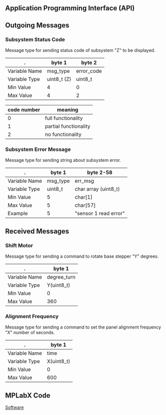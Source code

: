  Application Programming Interface (API)
---

## Outgoing Messages

### Subsystem Status Code  
Message type for sending status code of subsystem "Z" to be displayed.


. | byte 1     | byte 2
-------|------------|---
Variable Name   | msg_type | error_code
Variable Type   | uint8_t (Z) | uint8_t
Min Value      | 4    | 0
Max Value      | 4    | 2

code number | meaning
---|---
0 | full functionality
1 | partial functionality
2 | no functionality


### Subsystem Error Message  
Message type for sending string about subsystem error.

.             | byte 1   | byte 2-58
--------------|----------|----------
Variable Name | msg_type | err_msg
Variable Type | uint8_t  | char array (uint8_t)
Min Value     | 5        | char[1]
Max Value     | 5        | char[57]
Example       | 5        | "sensor 1 read error"

## Received Messages

### Shift Motor  
Message type for sending a command to rotate base stepper "Y" degrees.

. | byte 1     
-------|------------
Variable Name    | degree_turn
Variable Type    | Y(uint8_t)
Min Value        | 0
Max Value        | 360

### Alignment Frequency
  
Message type for sending a command to set the panel alignment frequency "X" number of seconds.

. | byte 1     
-------|------------
Variable Name   | time 
Variable Type   | X(uint8_t) 
Min Value      | 0    
Max Value      | 600    
## MPLabX Code

[Software](./assets/documents/SolarArray.X.zip)
